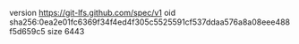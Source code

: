 version https://git-lfs.github.com/spec/v1
oid sha256:0ea2e01fc6369f34f4ed4f305c5525591cf537ddaa576a8a08eee488f5d659c5
size 6443

